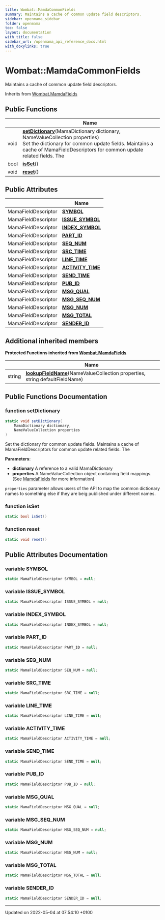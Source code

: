 ```yaml
---
title: Wombat::MamdaCommonFields
summary: Maintains a cache of common update field descriptors. 
sidebar: openmama_sidebar
folder: openmama
toc: false
layout: documentation
with_title: false
sidebar_url: /openmama_api_reference_docs.html
with_doxylinks: true
---
```


# Wombat::MamdaCommonFields



Maintains a cache of common update field descriptors. 

Inherits from [Wombat.MamdaFields](classWombat_1_1MamdaFields.html)

## Public Functions

|                | Name           |
| -------------- | -------------- |
| void | **[setDictionary](classWombat_1_1MamdaCommonFields.html#function-setdictionary)**(MamaDictionary dictionary, NameValueCollection properties)<br>Set the dictionary for common update fields. Maintains a cache of MamaFieldDescriptors for common update related fields. The  |
| bool | **[isSet](classWombat_1_1MamdaCommonFields.html#function-isset)**() |
| void | **[reset](classWombat_1_1MamdaCommonFields.html#function-reset)**() |

## Public Attributes

|                | Name           |
| -------------- | -------------- |
| MamaFieldDescriptor | **[SYMBOL](classWombat_1_1MamdaCommonFields.html#variable-symbol)**  |
| MamaFieldDescriptor | **[ISSUE_SYMBOL](classWombat_1_1MamdaCommonFields.html#variable-issue-symbol)**  |
| MamaFieldDescriptor | **[INDEX_SYMBOL](classWombat_1_1MamdaCommonFields.html#variable-index-symbol)**  |
| MamaFieldDescriptor | **[PART_ID](classWombat_1_1MamdaCommonFields.html#variable-part-id)**  |
| MamaFieldDescriptor | **[SEQ_NUM](classWombat_1_1MamdaCommonFields.html#variable-seq-num)**  |
| MamaFieldDescriptor | **[SRC_TIME](classWombat_1_1MamdaCommonFields.html#variable-src-time)**  |
| MamaFieldDescriptor | **[LINE_TIME](classWombat_1_1MamdaCommonFields.html#variable-line-time)**  |
| MamaFieldDescriptor | **[ACTIVITY_TIME](classWombat_1_1MamdaCommonFields.html#variable-activity-time)**  |
| MamaFieldDescriptor | **[SEND_TIME](classWombat_1_1MamdaCommonFields.html#variable-send-time)**  |
| MamaFieldDescriptor | **[PUB_ID](classWombat_1_1MamdaCommonFields.html#variable-pub-id)**  |
| MamaFieldDescriptor | **[MSG_QUAL](classWombat_1_1MamdaCommonFields.html#variable-msg-qual)**  |
| MamaFieldDescriptor | **[MSG_SEQ_NUM](classWombat_1_1MamdaCommonFields.html#variable-msg-seq-num)**  |
| MamaFieldDescriptor | **[MSG_NUM](classWombat_1_1MamdaCommonFields.html#variable-msg-num)**  |
| MamaFieldDescriptor | **[MSG_TOTAL](classWombat_1_1MamdaCommonFields.html#variable-msg-total)**  |
| MamaFieldDescriptor | **[SENDER_ID](classWombat_1_1MamdaCommonFields.html#variable-sender-id)**  |

## Additional inherited members

**Protected Functions inherited from [Wombat.MamdaFields](classWombat_1_1MamdaFields.html)**

|                | Name           |
| -------------- | -------------- |
| string | **[lookupFieldName](classWombat_1_1MamdaFields.html#function-lookupfieldname)**(NameValueCollection properties, string defaultFieldName) |


## Public Functions Documentation

### function setDictionary

```csharp
static void setDictionary(
    MamaDictionary dictionary,
    NameValueCollection properties
)
```

Set the dictionary for common update fields. Maintains a cache of MamaFieldDescriptors for common update related fields. The 

**Parameters**: 

  * **dictionary** A reference to a valid MamaDictionary
  * **properties** A NameValueCollection object containing field mappings. (See [MamdaFields](classWombat_1_1MamdaFields.html) for more information)


`properties` parameter allows users of the API to map the common dictionary names to something else if they are beig published under different names.


### function isSet

```csharp
static bool isSet()
```


### function reset

```csharp
static void reset()
```


## Public Attributes Documentation

### variable SYMBOL

```csharp
static MamaFieldDescriptor SYMBOL = null;
```


### variable ISSUE_SYMBOL

```csharp
static MamaFieldDescriptor ISSUE_SYMBOL = null;
```


### variable INDEX_SYMBOL

```csharp
static MamaFieldDescriptor INDEX_SYMBOL = null;
```


### variable PART_ID

```csharp
static MamaFieldDescriptor PART_ID = null;
```


### variable SEQ_NUM

```csharp
static MamaFieldDescriptor SEQ_NUM = null;
```


### variable SRC_TIME

```csharp
static MamaFieldDescriptor SRC_TIME = null;
```


### variable LINE_TIME

```csharp
static MamaFieldDescriptor LINE_TIME = null;
```


### variable ACTIVITY_TIME

```csharp
static MamaFieldDescriptor ACTIVITY_TIME = null;
```


### variable SEND_TIME

```csharp
static MamaFieldDescriptor SEND_TIME = null;
```


### variable PUB_ID

```csharp
static MamaFieldDescriptor PUB_ID = null;
```


### variable MSG_QUAL

```csharp
static MamaFieldDescriptor MSG_QUAL = null;
```


### variable MSG_SEQ_NUM

```csharp
static MamaFieldDescriptor MSG_SEQ_NUM = null;
```


### variable MSG_NUM

```csharp
static MamaFieldDescriptor MSG_NUM = null;
```


### variable MSG_TOTAL

```csharp
static MamaFieldDescriptor MSG_TOTAL = null;
```


### variable SENDER_ID

```csharp
static MamaFieldDescriptor SENDER_ID = null;
```


-------------------------------

Updated on 2022-05-04 at 07:54:10 +0100